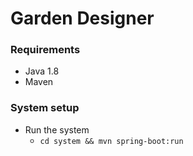 # Garden Designer

### Requirements
- Java 1.8
- Maven

### System setup
- Run the system
    - `cd system && mvn spring-boot:run`

